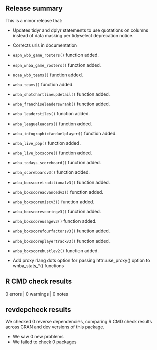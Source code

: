 ## Release summary

This is a minor release that:  
* Updates tidyr and dplyr statements to use quotations on columns instead of data masking per tidyselect deprecation notice.
* Corrects urls in documentation
* ```espn_wbb_game_rosters()``` function added.
* ```espn_wnba_game_rosters()``` function added.
* ```ncaa_wbb_teams()``` function added.
* ```wnba_teams()``` function added. 
* ```wnba_shotchartlineupdetail()``` function added.
* ```wnba_franchiseleaderswrank()``` function added. 
* ```wnba_leaderstiles()``` function added. 
* ```wnba_leagueleaders()``` function added. 
* ```wnba_infographicfanduelplayer()``` function added.
* ```wnba_live_pbp()``` function added.
* ```wnba_live_boxscore()``` function added.
* ```wnba_todays_scoreboard()``` function added.
* ```wnba_scoreboardv3()``` function added.
* ```wnba_boxscoretraditionalv3()``` function added.
* ```wnba_boxscoreadvancedv3()``` function added.
* ```wnba_boxscoremiscv3()``` function added.
* ```wnba_boxscorescoringv3()``` function added.
* ```wnba_boxscoreusagev3()``` function added.
* ```wnba_boxscorefourfactorsv3()``` function added.
* ```wnba_boxscoreplayertrackv3()``` function added.
* ```wnba_boxscorehustlev2()``` function added.

* Add proxy rlang dots option for passing httr::use_proxy() option to wnba_stats_*() functions

## R CMD check results

0 errors | 0 warnings | 0 notes

## revdepcheck results

We checked 0 reverse dependencies, comparing R CMD check results across CRAN and dev versions of this package.

 * We saw 0 new problems
 * We failed to check 0 packages

